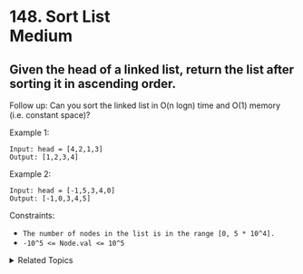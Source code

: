 # 148. Sort List<br> Medium

## Given the head of a linked list, return the list after sorting it in ascending order.
Follow up: Can you sort the linked list in O(n logn) time and O(1) memory (i.e. constant space)?

Example 1:

```
Input: head = [4,2,1,3]
Output: [1,2,3,4]
```

Example 2:

```
Input: head = [-1,5,3,4,0]
Output: [-1,0,3,4,5]
```

Constraints:

- `The number of nodes in the list is in the range [0, 5 * 10^4].`
- `-10^5 <= Node.val <= 10^5`

<details>

<summary> Related Topics </summary>

-   `Linked List`
-   `Merge Sort`

</details>

